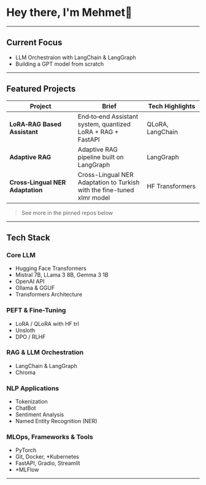 # Hey there, I'm **Mehmet**👋

---

## Current Focus

- LLM Orchestraion with LangChain & LangGraph
- Building a GPT model from scratch

---

## Featured Projects

| Project                               | Brief                                                                   | Tech Highlights           |
| ------------------------------------- | ----------------------------------------------------------------------- | ------------------------- |
| **LoRA‑RAG Based Assistant**          | End‑to‑end Assistant system, quantized LoRA + RAG + FastAPI             |      QLoRA, LangChain     |
| **Adaptive RAG**                      | Adaptive RAG pipeline built on LangGraph                                |        LangGraph          |
| **Cross‑Lingual NER Adaptation**      | Cross-Lingual NER Adaptation to Turkish with the fine-tuned xlmr model  |      HF Transformers      |

> See more in the pinned repos below

---

## Tech Stack

### Core LLM
- Hugging Face Transformers
- Mistral 7B, LLama 3 8B, Gemma 3 1B
- OpenAI API
- Ollama & GGUF
- Transformers Architecture

### PEFT & Fine-Tuning
- LoRA / QLoRA with HF trl
- Unsloth
- DPO / RLHF

### RAG & LLM Orchestration
- LangChain & LangGraph
- Chroma

### NLP Applications
- Tokenization 
- ChatBot
- Sentiment Analysis
- Named Entity Recognition (NER)

### MLOps, Frameworks & Tools
- PyTorch
- Git, Docker, *Kubernetes
- FastAPI, Gradio, Streamlit
- *MLFlow

---
